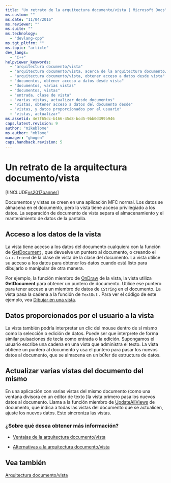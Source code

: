 ```yaml
---
title: "Un retrato de la arquitectura documento/vista | Microsoft Docs"
ms.custom: ""
ms.date: "11/04/2016"
ms.reviewer: ""
ms.suite: ""
ms.technology: 
  - "devlang-cpp"
ms.tgt_pltfrm: ""
ms.topic: "article"
dev_langs: 
  - "C++"
helpviewer_keywords: 
  - "arquitectura documento/vista"
  - "arquitectura documento/vista, acerca de la arquitectura documento/vista"
  - "arquitectura documento/vista, obtener acceso a datos desde vista"
  - "documentos, obtener acceso a datos desde vista"
  - "documentos, varias vistas"
  - "documentos, vistas"
  - "entrada, clase de vista"
  - "varias vistas, actualizar desde documentos"
  - "vistas, obtener acceso a datos del documento desde"
  - "vistas, y datos proporcionados por el usuario"
  - "vistas, actualizar"
ms.assetid: 4e7f65dc-b166-45d8-bcd5-9bb0d399b946
caps.latest.revision: 9
author: "mikeblome"
ms.author: "mblome"
manager: "ghogen"
caps.handback.revision: 5
---
```

# Un retrato de la arquitectura documento/vista
[!INCLUDE[vs2017banner](../assembler/inline/includes/vs2017banner.md)]

Documentos y vistas se creen en una aplicación MFC normal.  Los datos se almacena en el documento, pero la vista tiene acceso privilegiado a los datos.  La separación de documento de vista separa el almacenamiento y el mantenimiento de datos de la pantalla.  
  
## Acceso a los datos de la vista  
 La vista tiene acceso a los datos del documento cualquiera con la función de [GetDocument](../Topic/CView::GetDocument.md) , que devuelve un puntero al documento, o creando el c\+\+. `friend` de la clase de vista de la clase del documento.  La vista utilice su acceso a los datos para obtener los datos cuando está listo para dibujarlo o manipular de otra manera.  
  
 Por ejemplo, la función miembro de [OnDraw](../Topic/CView::OnDraw.md) de la vista, la vista utiliza **GetDocument** para obtener un puntero de documento.  Utilice ese puntero para tener acceso a un miembro de datos de `CString` en el documento.  La vista pasa la cadena a la función de `TextOut` .  Para ver el código de este ejemplo, vea [Dibujar en una vista](../mfc/drawing-in-a-view.md).  
  
## Datos proporcionados por el usuario a la vista  
 La vista también podría interpretar un clic del mouse dentro de sí mismo como la selección o edición de datos.  Puede ser que interprete de forma similar pulsaciones de tecla como entrada o la edición.  Supongamos el usuario escribe una cadena en una vista que administra el texto.  La vista obtiene un puntero al documento y usa el puntero para pasar los nuevos datos al documento, que se almacena en un búfer de estructura de datos.  
  
## Actualizar varias vistas del documento del mismo  
 En una aplicación con varias vistas del mismo documento \(como una ventana divisora en un editor de texto \)la vista primero pasa los nuevos datos al documento.  Llama a la función miembro de [UpdateAllViews](../Topic/CDocument::UpdateAllViews.md) de documento, que indica a todas las vistas del documento que se actualicen, ajuste los nuevos datos.  Esto sincroniza las vistas.  
  
### ¿Sobre qué desea obtener más información?  
  
-   [Ventajas de la arquitectura documento\/vista](../mfc/advantages-of-the-document-view-architecture.md)  
  
-   [Alternativas a la arquitectura documento\/vista](../mfc/alternatives-to-the-document-view-architecture.md)  
  
## Vea también  
 [Arquitectura documento\/vista](../mfc/document-view-architecture.md)